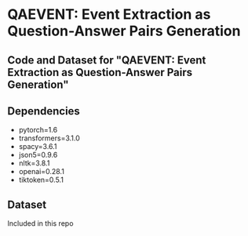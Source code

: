 # QAEVENT: Event Extraction as Question-Answer Pairs Generation
## Code and Dataset for "QAEVENT: Event Extraction as Question-Answer Pairs Generation" 

## Dependencies
* pytorch=1.6
* transformers=3.1.0
* spacy=3.6.1
* json5=0.9.6
* nltk=3.8.1
* openai=0.28.1
* tiktoken=0.5.1

## Dataset
Included in this repo

